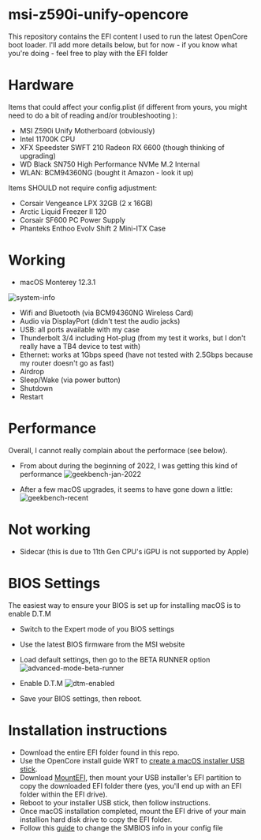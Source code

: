 # msi-z590i-unify-opencore
This repository contains the EFI content I used to run the latest OpenCore boot loader.  I'll add more details below, but for now - if you know what you're doing - feel free to play with the EFI folder

# Hardware
Items that could affect your config.plist (if different from yours, you might need to do a bit of reading and/or troubleshooting ):
- MSI Z590i Unify Motherboard (obviously)
- Intel 11700K CPU
- XFX Speedster SWFT 210 Radeon RX 6600 (though thinking of upgrading)
- WD Black SN750 High Performance NVMe M.2 Internal
- WLAN: BCM94360NG (bought it Amazon - look it up)

Items SHOULD not require config adjustment:
- Corsair Vengeance LPX 32GB (2 x 16GB)
- Arctic Liquid Freezer II 120
- Corsair SF600 PC Power Supply
- Phanteks Enthoo Evolv Shift 2 Mini-ITX Case

# Working
- macOS Monterey 12.3.1

![system-info](https://user-images.githubusercontent.com/3272436/166143491-d6bbfe88-152a-40ed-aecd-7ebed0ffd6ef.png)

- Wifi and Bluetooth (via BCM94360NG Wireless Card)
- Audio via DisplayPort (didn't test the audio jacks)
- USB: all ports available with my case
- Thunderbolt 3/4 including Hot-plug (from my test it works, but I don't really have a TB4 device to test with)
- Ethernet: works at 1Gbps speed (have not tested with 2.5Gbps because my router doesn't go as fast)
- Airdrop
- Sleep/Wake (via power button)
- Shutdown
- Restart

# Performance
Overall, I cannot really complain about the performace (see below).
- From about during the beginning of 2022, I was getting this kind of performance
![geekbench-jan-2022](https://user-images.githubusercontent.com/3272436/166143800-88a34493-3ddd-4a5d-8653-eea550fc7848.png)

- After a few macOS upgrades, it seems to have gone down a little:
![geekbench-recent](https://user-images.githubusercontent.com/3272436/166143807-e9e7bfea-bce4-4402-b8bd-fd45284a75c1.png)

# Not working
- Sidecar (this is due to 11th Gen CPU's iGPU is not supported by Apple)

# BIOS Settings
The easiest way to ensure your BIOS is set up for installing macOS is to enable D.T.M
- Switch to the Expert mode of you BIOS settings
- Use the latest BIOS firmware from the MSI website
- Load default settings, then go to the BETA RUNNER option
![advanced-mode-beta-runner](https://user-images.githubusercontent.com/3272436/166143042-d47b0531-40ee-4571-84fe-114463179b6a.png)

- Enable D.T.M
![dtm-enabled](https://user-images.githubusercontent.com/3272436/166142966-0664a63c-c3b0-45f5-a9dd-d2d0c84f8213.png)
- Save your BIOS settings, then reboot.

# Installation instructions
- Download the entire EFI folder found in this repo.
- Use the OpenCore install guide WRT to [create a macOS installer USB stick](https://dortania.github.io/OpenCore-Install-Guide/installer-guide/mac-install.html).
- Download [MountEFI](https://github.com/corpnewt/MountEFI), then mount your USB installer's EFI partition to copy the downloaded EFI folder there (yes, you'll end up with an EFI folder within the EFI drive).
- Reboot to your installer USB stick, then follow instructions.
- Once macOS installation completed, mount the EFI drive of your main installion hard disk drive to copy the EFI folder.
- Follow this [guide](https://dortania.github.io/OpenCore-Install-Guide/config.plist/comet-lake.html#platforminfo) to change the SMBIOS info in your config file

